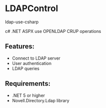 # LDAPControl
ldap-use-csharp

c# .NET ASPX use OPENLDAP CRUP operations

## Features:
- Connect to LDAP server
- User authentication
- LDAP queries

## Requirements:
- .NET 5 or higher
- Novell.Directory.Ldap library
